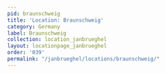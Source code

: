 ```yaml
---
pid: braunschweig
title: 'Location: Braunschweig'
category: Germany
label: Braunschweig
collection: location_janbrueghel
layout: locationpage_janbrueghel
order: '039'
permalink: "/janbrueghel/locations/braunschweig/"
---
```

